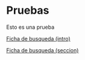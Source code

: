
# Pruebas

Esto es una prueba

[Ficha de busqueda (intro)](ficha_de_busqueda/introduccion.md)

[Ficha de busqueda (seccion)](ficha_de_busqueda/_seccion.md)

